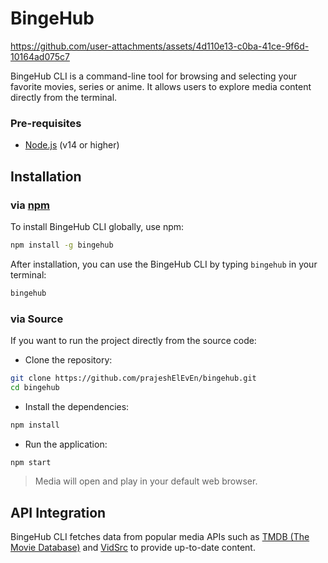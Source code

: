 # BingeHub

https://github.com/user-attachments/assets/4d110e13-c0ba-41ce-9f6d-10164ad075c7

BingeHub CLI is a command-line tool for browsing and selecting your favorite movies, series or anime. It allows users to explore media content directly from the terminal.

### Pre-requisites

- [Node.js](https://nodejs.org/en) (v14 or higher)

## Installation

### via [npm](https://www.npmjs.com/package/bingehub-cli)

To install BingeHub CLI globally, use npm:

```bash
npm install -g bingehub
```

After installation, you can use the BingeHub CLI by typing `bingehub` in your terminal:

```bash
bingehub
```

### via Source

If you want to run the project directly from the source code:

- Clone the repository:

```bash
git clone https://github.com/prajeshElEvEn/bingehub.git
cd bingehub
```

- Install the dependencies:

```bash
npm install
```

- Run the application:

```bash
npm start
```

> Media will open and play in your default web browser.

## API Integration

BingeHub CLI fetches data from popular media APIs such as [TMDB (The Movie Database)](https://www.themoviedb.org/) and [VidSrc](https://vidsrc.icu/) to provide up-to-date content.
